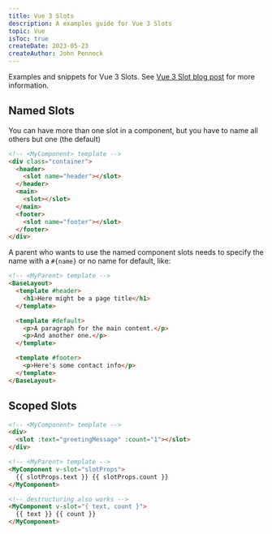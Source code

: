 ```yaml
---
title: Vue 3 Slots
description: A examples guide for Vue 3 Slots
topic: Vue
isToc: true
createDate: 2023-05-23
createAuthor: John Pennock
---
```


Examples and snippets for Vue 3 Slots.  See [Vue 3 Slot blog post](/blog/2024/vueslotsblog) for more information.

## Named Slots
You can have more than one slot in a component, but you have to name all others but one (the default)

```html
<!-- <MyComponent> template -->
<div class="container">
  <header>
    <slot name="header"></slot>
  </header>
  <main>
    <slot></slot>
  </main>
  <footer>
    <slot name="footer"></slot>
  </footer>
</div>
```

A parent who wants to use the named component slots needs to specify the name with a `#{name}` or no name for default, like:

```html
<!-- <MyParent> template -->
<BaseLayout>
  <template #header>
    <h1>Here might be a page title</h1>
  </template>

  <template #default>
    <p>A paragraph for the main content.</p>
    <p>And another one.</p>
  </template>

  <template #footer>
    <p>Here's some contact info</p>
  </template>
</BaseLayout>
```

## Scoped Slots

```html
<!-- <MyComponent> template -->
<div>
  <slot :text="greetingMessage" :count="1"></slot>
</div>
```

```html
<!-- <MyParent> template -->
<MyComponent v-slot="slotProps">
  {{ slotProps.text }} {{ slotProps.count }}
</MyComponent>

<!-- destructuring also works -->
<MyComponent v-slot="{ text, count }">
  {{ text }} {{ count }}
</MyComponent>
```

